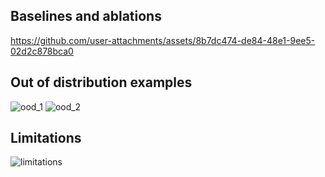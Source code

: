 
## Baselines and ablations
https://github.com/user-attachments/assets/8b7dc474-de84-48e1-9ee5-02d2c878bca0

## Out of distribution examples
![ood_1](https://github.com/user-attachments/assets/3b4d4d89-2424-4fae-b2dd-161b27c81782)
![ood_2](https://github.com/user-attachments/assets/5126481b-3e36-4115-b7fe-8d52f69a56b6)

## Limitations
![limitations](https://github.com/user-attachments/assets/5a0ca232-e9f7-4af1-8552-eefc20bef443)


